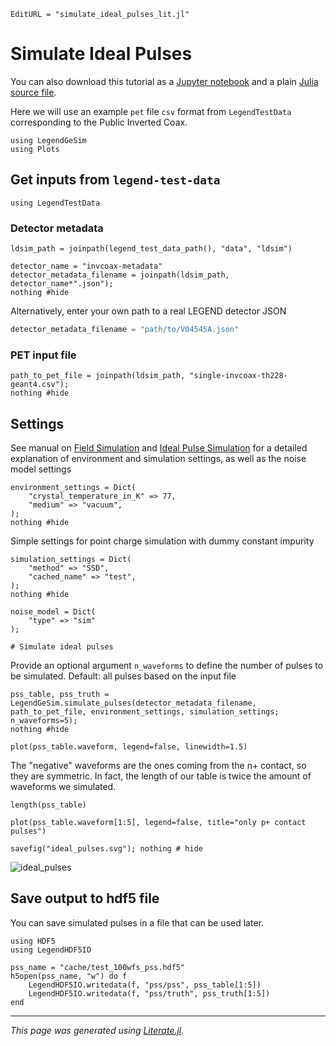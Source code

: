 ```@meta
EditURL = "simulate_ideal_pulses_lit.jl"
```

# Simulate Ideal Pulses

You can also download this tutorial as a
[Jupyter notebook](simulate_ideal_pulses.ipynb) and a plain
[Julia source file](simulate_ideal_pulses.jl).

Here we will use an example `pet` file `csv` format from `LegendTestData` corresponding to the Public Inverted Coax.

````@example simulate_ideal_pulses
using LegendGeSim
using Plots
````

## Get inputs from `legend-test-data`

````@example simulate_ideal_pulses
using LegendTestData
````

### Detector metadata

````@example simulate_ideal_pulses
ldsim_path = joinpath(legend_test_data_path(), "data", "ldsim")

detector_name = "invcoax-metadata"
detector_metadata_filename = joinpath(ldsim_path, detector_name*".json");
nothing #hide
````

Alternatively, enter your own path to a real LEGEND detector JSON

```julia
detector_metadata_filename = "path/to/V04545A.json"
```

### PET input file

````@example simulate_ideal_pulses
path_to_pet_file = joinpath(ldsim_path, "single-invcoax-th228-geant4.csv");
nothing #hide
````

## Settings

See manual on [Field Simulation](@ref) and [Ideal Pulse Simulation](@ref) for a detailed explanation of environment and simulation settings, as well as the noise model settings

````@example simulate_ideal_pulses
environment_settings = Dict(
    "crystal_temperature_in_K" => 77,
    "medium" => "vacuum",
);
nothing #hide
````

Simple settings for point charge simulation with dummy constant impurity

````@example simulate_ideal_pulses
simulation_settings = Dict(
    "method" => "SSD",
    "cached_name" => "test",
);
nothing #hide
````

````@example simulate_ideal_pulses
noise_model = Dict(
    "type" => "sim"
);

# Simulate ideal pulses
````

Provide an optional argument `n_waveforms` to define the number of pulses to be simulated. Default: all pulses based on the input file

````@example simulate_ideal_pulses
pss_table, pss_truth = LegendGeSim.simulate_pulses(detector_metadata_filename, path_to_pet_file, environment_settings, simulation_settings; n_waveforms=5);
nothing #hide
````

````@example simulate_ideal_pulses
plot(pss_table.waveform, legend=false, linewidth=1.5)
````

The "negative" waveforms are the ones coming from the n+ contact, so they are symmetric. In fact, the length of our table is twice the amount of waveforms we simulated.

````@example simulate_ideal_pulses
length(pss_table)
````

````@example simulate_ideal_pulses
plot(pss_table.waveform[1:5], legend=false, title="only p+ contact pulses")

savefig("ideal_pulses.svg"); nothing # hide
````

![ideal_pulses](ideal_pulses.svg)

## Save output to hdf5 file

You can save simulated pulses in a file that can be used later.

````@example simulate_ideal_pulses
using HDF5
using LegendHDF5IO
````

````@example simulate_ideal_pulses
pss_name = "cache/test_100wfs_pss.hdf5"
h5open(pss_name, "w") do f
    LegendHDF5IO.writedata(f, "pss/pss", pss_table[1:5])
    LegendHDF5IO.writedata(f, "pss/truth", pss_truth[1:5])
end
````

---

*This page was generated using [Literate.jl](https://github.com/fredrikekre/Literate.jl).*

